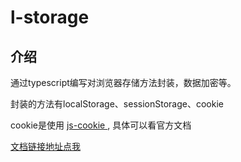 # l-storage
## 介绍

通过typescript编写对浏览器存储方法封装，数据加密等。

封装的方法有localStorage、sessionStorage、cookie

cookie是使用 [js-cookie ](https://www.npmjs.com/package/js-cookie), 具体可以看官方文档



[文档链接地址点我](https://1.15.90.226/typescript/l-browser-storage/)